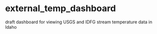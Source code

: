 # external_temp_dashboard
draft dashboard for viewing USGS and IDFG stream temperature data in Idaho
